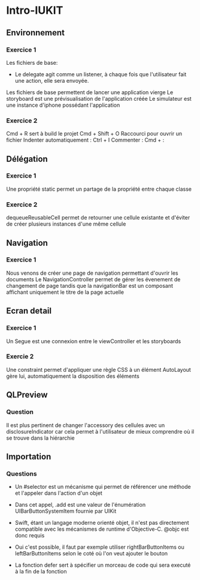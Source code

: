 # Intro-IUKIT

## Environnement
### Exercice 1
Les fichiers de base: 
- Le delegate agit comme un listener, à chaque fois que l'utilisateur fait une action, elle sera envoyée.

Les fichiers de base permettent de lancer une application vierge
Le storyboard est une prévisualisation de l'application créée
Le simulateur est une instance d'iphone possédant l'application

### Exercice 2
Cmd + R sert à build le projet
Cmd + Shift + O Raccourci pour ouvrir un fichier
Indenter automatiquement : Ctrl + I
Commenter : Cmd + :


## Délégation
### Exercice 1
Une propriété static permet un partage de la propriété entre chaque classe

### Exercice 2
dequeueReusableCell permet de retourner une cellule existante et d'éviter de créer plusieurs instances d'une même cellule


## Navigation
### Exercice 1
Nous venons de créer une page de navigation permettant d'ouvrir les documents
Le NavigationController permet de gérer les évenement de changement de page tandis que la navigationBar est un composant affichant uniquement le titre de la page actuelle


## Ecran detail
### Exercice 1
Un Segue est une connexion entre le viewController et les storyboards

### Exercie 2
Une constraint permet d'appliquer une règle CSS à un élément
AutoLayout gère lui, automatiquement la disposition des éléments


## QLPreview
### Question
Il est plus pertinent de changer l'accessory des cellules avec un disclosureIndicator car cela permet à l'utilisateur de mieux comprendre où il se trouve dans la hiérarchie


## Importation
### Questions
- Un #selector est un mécanisme qui permet de référencer une méthode et l'appeler dans l'action d'un objet
- Dans cet appel, .add est une valeur de l'énumération UIBarButtonSystemItem fournie par UIKit
- Swift, étant un langage moderne orienté objet, il n'est pas directement compatible avec les mécanismes de runtime d'Objective-C. @objc est donc requis
- Oui c'est possible, il faut par exemple utiliser rightBarButtonItems ou leftBarButtonItems selon le coté où l'on veut ajouter le bouton

- La fonction defer sert à spécifier un morceau de code qui sera executé à la fin de la fonction
